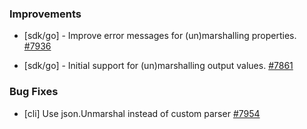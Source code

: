 ### Improvements

- [sdk/go] - Improve error messages for (un)marshalling properties.
  [#7936](https://github.com/pulumi/pulumi/pull/7936)

- [sdk/go] - Initial support for (un)marshalling output values.
  [#7861](https://github.com/pulumi/pulumi/pull/7861)

### Bug Fixes

- [cli] Use json.Unmarshal instead of custom parser
  [#7954](https://github.com/pulumi/pulumi/pull/7954)
